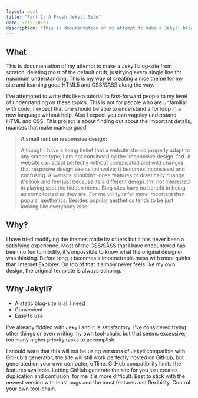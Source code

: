 ```yaml
---
layout: post
title: "Part 1: A Fresh Jekyll Site"
date: 2015-10-01
description: "This is documentation of my attempt to make a Jekyll blog-site from scratch, deleting most of the default cruft, justifying every single line for maximum understanding. Learning good HTML5 and CSS along the way."
---
```


## What

This is documentation of my attempt to make a Jekyll blog-site from scratch, deleting most of the default cruft, justifying every single line for maximum understanding. This is my way of creating a nice theme for my site and learning good HTML5 and CSS/SASS along the way. 

I've attempted to write this like a tutorial to fast-forward people to my level of understanding on these topics. This is not for people who are unfamiliar with code, I expect that one should be able to understand a for loop in a new language without help. Also I expect you can vaguley understand HTML and CSS. This project is about finding out about the important details, nuances that make markup good. 


> __A small rant on responsive design:__
>
>Although I have a stong belief that a website should properly adapt to any screen type, I am not convinced by the 'responsive design' fad.
A website can adapt perfectly without complicated and wild changes that resposive design seems to involve; it becomes inconsisent and confusing.
A website shouldn't loose features or drastically change it's look and feel just because its a different design.
I'm not interested in playing spot the hidden menu.
Blog sites have no benefit in being as complicated as they are.
For me utility is far more important than popular aesthetics.
Besides popular aesthetics tends to be just looking like everybody else.


## Why?

I have tried modifying the themes made by others but it has never been a satisfying experience.
Most of the CSS/SASS that I have encountered has been no fun to modify, it's impossible to know what the original designer was thinking.
Before long it becomes a impenetrable mess with more quirks than Internet Explorer.
On top of that it simply never feels like my own design, the original template is always echoing.


## Why Jekyll?

* A static blog-site is all I need
* Convenient
* Easy to use

I've already fiddled with Jekyll and it is satisfactory.
I've considered trying other things or even writing my own tool-chain, but that seems excessive; too many higher priority tasks to accomplish.

I should warn that this will not be using versions of Jekyll compatible with GitHub's generator; the site will still work perfectly hosted on GitHub, but generated on your own computer, offline. GitHub compatibility limits the features available. Letting GitHub generate the site for you just creates duplication and confusion, for me it is more difficult. Best to stick with the newest version with least bugs and the most features and flexibility. Control your own tool-chain.